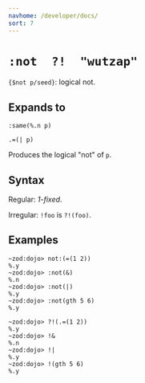 ```yaml
---
navhome: /developer/docs/
sort: 7
---
```


# `:not  ?!  "wutzap"`

`{$not p/seed}`: logical not.

## Expands to 

```
:same(%.n p)
```

```
.=(| p)
```

Produces the logical "not" of `p`.

## Syntax

Regular: *1-fixed*.

Irregular: `!foo` is `?!(foo)`.

## Examples

```
~zod:dojo> not:(=(1 2))
%.y
~zod:dojo> :not(&)
%.n
~zod:dojo> :not(|)
%.y
~zod:dojo> :not(gth 5 6)
%.y
```

```
~zod:dojo> ?!(.=(1 2))
%.y
~zod:dojo> !&
%.n
~zod:dojo> !|
%.y
~zod:dojo> !(gth 5 6)
%.y
```
